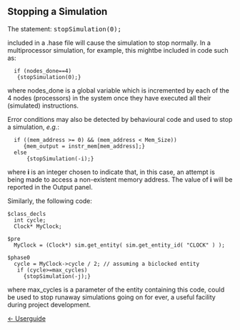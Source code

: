 ## Stopping a Simulation

The statement:    <tt>stopSimulation(0);</tt>

included in a .hase file will cause the simulation to stop normally. In a multiprocessor simulation, for example, this mightbe included in code such as:

```
  if (nodes_done==4)
   {stopSimulation(0);}
```

where nodes_done is a global variable which is incremented by each of the 4 nodes (processors) in the system once they have executed all their (simulated) instructions.

Error conditions may also be detected by behavioural code and used to stop a simulation, *e.g.*:

```
  if ((mem_address >= 0) && (mem_address < Mem_Size))
     {mem_output = instr_mem[mem_address];}
  else
      {stopSimulation(-i);}
```

where  **i** is an integer chosen to indicate that, in this case, an attempt is being made to access a non-existent memory address.  The value of  **i** will be reported in the Output panel.

Similarly, the following code:

```
$class_decls
  int cycle;
  Clock* MyClock;
  
$pre
  MyClock = (Clock*) sim.get_entity( sim.get_entity_id( "CLOCK" ) );
  
$phase0
  cycle = MyClock->cycle / 2; // assuming a biclocked entity
   if (cycle>=max_cycles)
     {stopSimulation(-j);}
```

where max_cycles is a parameter of the entity containing this code, could be used to stop runaway simulations going on for ever, a useful facility during project development.

[<- Userguide](<Userguide.md>)
